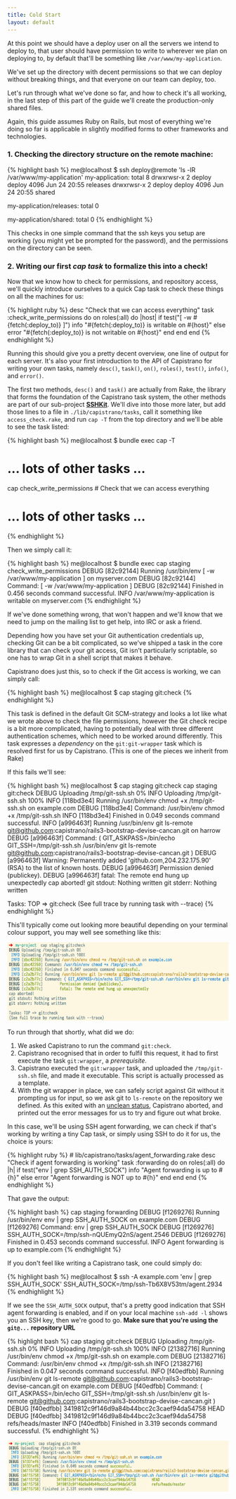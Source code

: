 ```yaml
---
title: Cold Start
layout: default
---
```


At this point we should have a deploy user on all the servers we intend to
deploy to, that user should have permission to write to wherever we plan on
deploying to, by default that'll be something like `/var/www/my-application`.

We've set up the directory with decent permissions so that we can deploy
without breaking things, and that everyone on our team can deploy, too.

Let's run through what we've done so far, and how to check it's all working,
in the last step of this part of the guide we'll create the production-only
shared files.

Again, this guide assumes Ruby on Rails, but most of everything we're doing so
far is applicable in slightly modified forms to other frameworks and
technologies.

### 1. Checking the directory structure on the remote machine:

{% highlight bash %}
me@localhost $ ssh deploy@remote 'ls -lR /var/www/my-application'
my-application:
total 8
drwxrwsr-x 2 deploy deploy 4096 Jun 24 20:55 releases
drwxrwsr-x 2 deploy deploy 4096 Jun 24 20:55 shared

my-application/releases:
total 0

my-application/shared:
total 0
{% endhighlight %}

This checks in one simple command that the ssh keys you setup are working (you
might yet be prompted for the password), and the permissions on the directory
can be seen.

### 2. Writing our first *cap task* to formalize this into a check!

Now that we know how to check for permissions, and repository access, we'll
quickly introduce ourselves to a quick Cap task to check these things on all
the machines for us:

{% highlight ruby %}
desc "Check that we can access everything"
task :check_write_permissions do
  on roles(:all) do |host|
    if test("[ -w #{fetch(:deploy_to)} ]")
      info "#{fetch(:deploy_to)} is writable on #{host}"
    else
      error "#{fetch(:deploy_to)} is not writable on #{host}"
    end
  end
end
{% endhighlight %}

Running this should give you a pretty decent overview, one line of output for
each server. It's also your first introduction to the API of Capistrano for
writing your own tasks, namely `desc()`, `task()`, `on()`, `roles()`,
`test()`, `info()`, and `error()`.

The first two methods, `desc()` and `task()` are actually from Rake, the
library that forms the foundation of the Capistrano task system, the other
methods are part of our sub-project
[**SSHKit**](https://github.com/capistrano/sshkit). We'll dive into those more
later, but add those lines to a file in `./lib/capistrano/tasks`, call it
something like `access_check.rake`, and run `cap -T` from the top directory and
we'll be able to see the task listed:

{% highlight bash %}
me@localhost $ bundle exec cap -T
# ... lots of other tasks ...
cap check_write_permissions  # Check that we can access everything
# ... lots of other tasks ...
{% endhighlight %}

Then we simply call it:

{% highlight bash %}
me@localhost $ bundle exec cap staging check_write_permissions
DEBUG [82c92144] Running /usr/bin/env [ -w /var/www/my-application ] on myserver.com
DEBUG [82c92144] Command: [ -w /var/www/my-application ]
DEBUG [82c92144] Finished in 0.456 seconds command successful.
INFO /var/www/my-application is writable on myserver.com
{% endhighlight %}

If we've done something wrong, that won't happen and we'll know that we need
to jump on the mailing list to get help, into IRC or ask a friend.

Depending how you have set your Git authentication credentials up, checking
Git can be a bit complicated, so we've shipped a task in the core library that
can check your git access, Git isn't particularly scriptable, so one has to
wrap Git in a shell script that makes it behave.

Capistrano does just this, so to check if the Git access is working, we can
simply call:

{% highlight bash %}
me@localhost $ cap staging git:check
{% endhighlight %}

This task is defined in the default Git SCM-strategy and looks a lot like what
we wrote above to check the file permissions, however the Git check recipe is
a bit more complicated, having to potentially deal with three different
authentication schemes, which need to be worked around differently. This task
expresses a *dependency* on the `git:git-wrapper` task which is resolved first
for us by Capistrano. (This is one of the pieces we inherit from Rake)

If this fails we'll see:

{% highlight bash %}
me@localhost $ cap staging git:check
cap staging git:check
DEBUG Uploading /tmp/git-ssh.sh 0%
 INFO Uploading /tmp/git-ssh.sh 100%
 INFO [118bd3e4] Running /usr/bin/env chmod +x /tmp/git-ssh.sh on example.com
DEBUG [118bd3e4] Command: /usr/bin/env chmod +x /tmp/git-ssh.sh
 INFO [118bd3e4] Finished in 0.049 seconds command successful.
 INFO [a996463f] Running /usr/bin/env git ls-remote git@github.com:capistrano/rails3-bootstrap-devise-cancan.git on harrow
DEBUG [a996463f] Command: ( GIT_ASKPASS=/bin/echo GIT_SSH=/tmp/git-ssh.sh /usr/bin/env git ls-remote git@github.com:capistrano/rails3-bootstrap-devise-cancan.git )
DEBUG [a996463f]  Warning: Permanently added 'github.com,204.232.175.90' (RSA) to the list of known hosts.
DEBUG [a996463f]  Permission denied (publickey).
DEBUG [a996463f]  fatal: The remote end hung up unexpectedly
cap aborted!
git stdout: Nothing written
git stderr: Nothing written

Tasks: TOP => git:check
(See full trace by running task with --trace)
{% endhighlight %}

This'll typically come out looking more beautiful depending on your terminal
colour support, you may well see something like this:

![Capistrano Git Check Colour Example](/images/git-check-example-screenshot.png)

To run through that shortly, what did we do:

1. We asked Capistrano to run the command `git:check`.
2. Capistrano recognised that in order to fulfil this request, it had to first
execute the task `git:wrapper`, a *prerequisite*.
3. Capistrano executed the `git:wrapper` task, and uploaded the
   `/tmp/git-ssh.sh` file, and made it executable.
   This script is actually processed as a template.
4. With the git wrapper in place, we can safely script against Git without it
   prompting us for input, so we ask git to `ls-remote` on the repository we
   defined. As this exited with an [unclean
   status](https://en.wikipedia.org/wiki/Exit_status), Capistrano aborted, and
   printed out the error messages for us to try and figure out what broke.

In this case, we'll be using SSH agent forwarding, we can check if that's
working by writing a tiny Cap task, or simply using SSH to do it for us, the
choice is yours:

{% highlight ruby %}
# lib/capistrano/tasks/agent_forwarding.rake
desc "Check if agent forwarding is working"
task :forwarding do
  on roles(:all) do |h|
    if test("env | grep SSH_AUTH_SOCK")
      info "Agent forwarding is up to #{h}"
    else
      error "Agent forwarding is NOT up to #{h}"
    end
  end
end
{% endhighlight %}

That gave the output:

{% highlight bash %}
cap staging forwarding
DEBUG [f1269276] Running /usr/bin/env env | grep SSH_AUTH_SOCK on example.com
DEBUG [f1269276] Command: env | grep SSH_AUTH_SOCK
DEBUG [f1269276]  SSH_AUTH_SOCK=/tmp/ssh-nQUEmyQ2nS/agent.2546
DEBUG [f1269276] Finished in 0.453 seconds command successful.
 INFO Agent forwarding is up to example.com
{% endhighlight %}

If you don't feel like writing a Capistrano task, one could simply do:

{% highlight bash %}
me@localhost $ ssh -A example.com 'env | grep SSH_AUTH_SOCK'
SSH_AUTH_SOCK=/tmp/ssh-Tb6X8V53tm/agent.2934
{% endhighlight %}

If we see the `SSH_AUTH_SOCK` output, that's a pretty good indication that SSH
agent forwarding is enabled, and if on your local machine `ssh-add -l` shows
you an SSH key, then we're good to go. **Make sure that you're using the
`git@...` repository URL**

{% highlight bash %}
cap staging git:check
DEBUG Uploading /tmp/git-ssh.sh 0%
 INFO Uploading /tmp/git-ssh.sh 100%
 INFO [21382716] Running /usr/bin/env chmod +x /tmp/git-ssh.sh on example.com
DEBUG [21382716] Command: /usr/bin/env chmod +x /tmp/git-ssh.sh
 INFO [21382716] Finished in 0.047 seconds command successful.
 INFO [f40edfbb] Running /usr/bin/env git ls-remote git@github.com:capistrano/rails3-bootstrap-devise-cancan.git on example.com
DEBUG [f40edfbb] Command: ( GIT_ASKPASS=/bin/echo GIT_SSH=/tmp/git-ssh.sh /usr/bin/env git ls-remote git@github.com:capistrano/rails3-bootstrap-devise-cancan.git )
DEBUG [f40edfbb]  3419812c9f146d9a84b44bcc2c3caef94da54758  HEAD
DEBUG [f40edfbb]  3419812c9f146d9a84b44bcc2c3caef94da54758  refs/heads/master
 INFO [f40edfbb] Finished in 3.319 seconds command successful.
{% endhighlight %}

![Capistrano Git Check Colour Example](/images/successful-git-check-example-screenshot.png)
